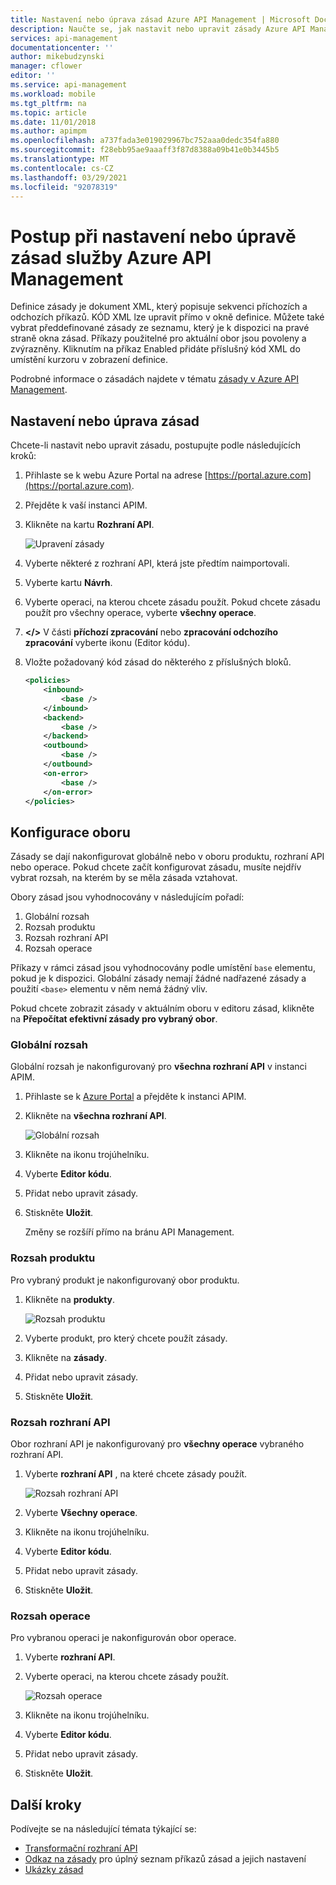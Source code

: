 ```yaml
---
title: Nastavení nebo úprava zásad Azure API Management | Microsoft Docs
description: Naučte se, jak nastavit nebo upravit zásady Azure API Management. Tyto zásady jsou dokumenty XML, které popisují posloupnost příchozích a odchozích příkazů.
services: api-management
documentationcenter: ''
author: mikebudzynski
manager: cflower
editor: ''
ms.service: api-management
ms.workload: mobile
ms.tgt_pltfrm: na
ms.topic: article
ms.date: 11/01/2018
ms.author: apimpm
ms.openlocfilehash: a737fada3e019029967bc752aaa0dedc354fa880
ms.sourcegitcommit: f28ebb95ae9aaaff3f87d8388a09b41e0b3445b5
ms.translationtype: MT
ms.contentlocale: cs-CZ
ms.lasthandoff: 03/29/2021
ms.locfileid: "92078319"
---
```

# <a name="how-to-set-or-edit-azure-api-management-policies"></a>Postup při nastavení nebo úpravě zásad služby Azure API Management

Definice zásady je dokument XML, který popisuje sekvenci příchozích a odchozích příkazů. KÓD XML lze upravit přímo v okně definice. Můžete také vybrat předdefinované zásady ze seznamu, který je k dispozici na pravé straně okna zásad. Příkazy použitelné pro aktuální obor jsou povoleny a zvýrazněny. Kliknutím na příkaz Enabled přidáte příslušný kód XML do umístění kurzoru v zobrazení definice. 

Podrobné informace o zásadách najdete v tématu [zásady v Azure API Management](api-management-howto-policies.md).

## <a name="set-or-edit-a-policy"></a>Nastavení nebo úprava zásad

Chcete-li nastavit nebo upravit zásadu, postupujte podle následujících kroků:

1. Přihlaste se k webu Azure Portal na adrese [https://portal.azure.com](https://portal.azure.com).
2. Přejděte k vaší instanci APIM.
3. Klikněte na kartu **Rozhraní API**.

    ![Upravení zásady](./media/set-edit-policies/code-editor.png)

4. Vyberte některé z rozhraní API, která jste předtím naimportovali.
5. Vyberte kartu **Návrh**.
6. Vyberte operaci, na kterou chcete zásadu použít. Pokud chcete zásadu použít pro všechny operace, vyberte **všechny operace**.
7. **</>** V části **příchozí zpracování** nebo **zpracování odchozího zpracování** vyberte ikonu (Editor kódu).
8. Vložte požadovaný kód zásad do některého z příslušných bloků.

    ```xml
    <policies>
        <inbound>
            <base />
        </inbound>
        <backend>
            <base />
        </backend>
        <outbound>
            <base />
        </outbound>
        <on-error>
            <base />
        </on-error>
    </policies>
    ```
 
## <a name="configure-scope"></a>Konfigurace oboru

Zásady se dají nakonfigurovat globálně nebo v oboru produktu, rozhraní API nebo operace. Pokud chcete začít konfigurovat zásadu, musíte nejdřív vybrat rozsah, na kterém by se měla zásada vztahovat.

Obory zásad jsou vyhodnocovány v následujícím pořadí:

1. Globální rozsah
2. Rozsah produktu
3. Rozsah rozhraní API
4. Rozsah operace

Příkazy v rámci zásad jsou vyhodnocovány podle umístění `base` elementu, pokud je k dispozici. Globální zásady nemají žádné nadřazené zásady a použití `<base>` elementu v něm nemá žádný vliv.

Pokud chcete zobrazit zásady v aktuálním oboru v editoru zásad, klikněte na **Přepočítat efektivní zásady pro vybraný obor**.

### <a name="global-scope"></a>Globální rozsah

Globální rozsah je nakonfigurovaný pro **všechna rozhraní API** v instanci APIM.

1. Přihlaste se k [Azure Portal](https://portal.azure.com/) a přejděte k instanci APIM.
2. Klikněte na **všechna rozhraní API**.

    ![Globální rozsah](./media/api-management-howto-policies/global-scope.png)

3. Klikněte na ikonu trojúhelníku.
4. Vyberte **Editor kódu**.
5. Přidat nebo upravit zásady.
6. Stiskněte **Uložit**. 

    Změny se rozšíří přímo na bránu API Management.

### <a name="product-scope"></a>Rozsah produktu

Pro vybraný produkt je nakonfigurovaný obor produktu.

1. Klikněte na **produkty**.

    ![Rozsah produktu](./media/api-management-howto-policies/product-scope.png)

2. Vyberte produkt, pro který chcete použít zásady.
3. Klikněte na **zásady**.
4. Přidat nebo upravit zásady.
5. Stiskněte **Uložit**. 

### <a name="api-scope"></a>Rozsah rozhraní API

Obor rozhraní API je nakonfigurovaný pro **všechny operace** vybraného rozhraní API.

1. Vyberte **rozhraní API** , na které chcete zásady použít.

    ![Rozsah rozhraní API](./media/api-management-howto-policies/api-scope.png)

2. Vyberte **Všechny operace**.
3. Klikněte na ikonu trojúhelníku.
4. Vyberte **Editor kódu**.
5. Přidat nebo upravit zásady.
6. Stiskněte **Uložit**. 

### <a name="operation-scope"></a>Rozsah operace 

Pro vybranou operaci je nakonfigurován obor operace.

1. Vyberte **rozhraní API**.
2. Vyberte operaci, na kterou chcete zásady použít.

    ![Rozsah operace](./media/api-management-howto-policies/operation-scope.png)

3. Klikněte na ikonu trojúhelníku.
4. Vyberte **Editor kódu**.
5. Přidat nebo upravit zásady.
6. Stiskněte **Uložit**. 

## <a name="next-steps"></a>Další kroky

Podívejte se na následující témata týkající se:

+ [Transformační rozhraní API](transform-api.md)
+ [Odkaz na zásady](./api-management-policies.md) pro úplný seznam příkazů zásad a jejich nastavení
+ [Ukázky zásad](./policy-reference.md)